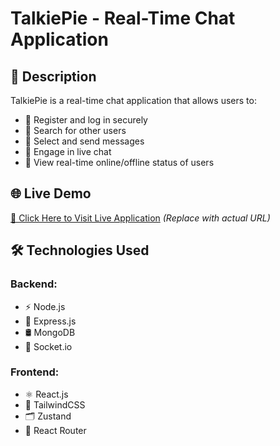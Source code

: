 # TalkiePie - Real-Time Chat Application

## 📌 Description
TalkiePie is a real-time chat application that allows users to:
- 🔹 Register and log in securely
- 🔹 Search for other users
- 🔹 Select and send messages
- 🔹 Engage in live chat
- 🔹 View real-time online/offline status of users

## 🌐 Live Demo
[🚀 Click Here to Visit Live Application](#) *(Replace with actual URL)*

## 🛠 Technologies Used

### Backend:
- ⚡ Node.js
- 🚀 Express.js
- 🛢 MongoDB
- 📡 Socket.io

### Frontend:
- ⚛ React.js
- 🎨 TailwindCSS
- 🗂 Zustand
- 🔀 React Router

